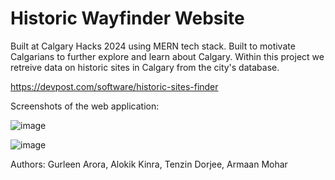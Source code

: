 # Historic Wayfinder Website

Built at Calgary Hacks 2024 using MERN tech stack.
Built to motivate Calgarians to further explore and learn about Calgary. Within this project we retreive data on historic sites in Calgary from the city's database. 

https://devpost.com/software/historic-sites-finder

Screenshots of the web application:

![image](https://github.com/GurleenAr/Historic-Site-Finder/assets/156767003/17057130-1500-432e-bb86-8aba93748915)

![image](https://github.com/GurleenAr/Historic-Site-Finder/assets/156767003/61f706e0-3221-4b96-93e0-564df585ac3a)



Authors:
  Gurleen Arora, Alokik Kinra, Tenzin Dorjee, Armaan Mohar
